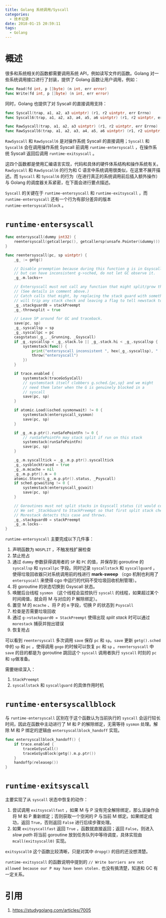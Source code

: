 ```yaml
---
title: Golang 系统调用/Syscall
categories:
  - 技术记录
date: 2018-01-15 20:59:11
tags:
  - Golang
---
```

# 概述

很多和系统相关的函数都需要调用系统 API，例如读写文件的函数。Golang 对一些系统调用接口进行了封装，提供了 Golang 函数让用户调用，例如：
```go
func Read(fd int, p []byte) (n int, err error)
func Write(fd int, p []byte) (n int, err error)
```
同时，Golang 也提供了对 Syscall 的直接调用支持：
```go
func Syscall(trap, a1, a2, a3 uintptr) (r1, r2 uintptr, err Errno)
func Syscall6(trap, a1, a2, a3, a4, a5, a6 uintptr) (r1, r2 uintptr, err Errno)

func RawSyscall(trap, a1, a2, a3 uintptr) (r1, r2 uintptr, err Errno)
func RawSyscall6(trap, a1, a2, a3, a4, a5, a6 uintptr) (r1, r2 uintptr, err Errno)
```
`RawSyscall` 和 `RawSyscall6` 是对操作系统 Syscall 的直接调用；`Syscall` 和 `Syscall6` 会在调用操作系统 Syscall 前调用 `runtime·entersyscall` ，在操作系统 Syscall 返回后调用 `runtime·exitsyscall` 。

这四个函数都是使用汇编语言实现，代码和具体的硬件体系结构和操作系统有关。`RawSyscall` 和 `RawSyscall6` 的行为和 C 语言中系统调用很类似，在这里不展开描述。而 `Syscall` 和 `Syscall6` 的行为（在进行真正的系统调用前后插入额外操作）与 Golang 的调度器关系紧密，在下面会进行要点描述。

`Syscall` 的关键在于 `runtime·entersyscall` 和 `runtime·exitsyscall` ，而 `runtime·entersyscall` 还有一个行为有部分差异的版本 `runtime·entersyscallblock` 。

# `runtime·entersyscall`

```go
func entersyscall(dummy int32) {
	reentersyscall(getcallerpc(), getcallersp(unsafe.Pointer(&dummy)))
}
```

```go
func reentersyscall(pc, sp uintptr) {
	_g_ := getg()

	// Disable preemption because during this function g is in Gsyscall status,
	// but can have inconsistent g->sched, do not let GC observe it.
	_g_.m.locks++

	// Entersyscall must not call any function that might split/grow the stack.
	// (See details in comment above.)
	// Catch calls that might, by replacing the stack guard with something that
	// will trip any stack check and leaving a flag to tell newstack to die.
	_g_.stackguard0 = stackPreempt
	_g_.throwsplit = true

	// Leave SP around for GC and traceback.
	save(pc, sp)
	_g_.syscallsp = sp
	_g_.syscallpc = pc
	casgstatus(_g_, _Grunning, _Gsyscall)
	if _g_.syscallsp < _g_.stack.lo || _g_.stack.hi < _g_.syscallsp {
		systemstack(func() {
			print("entersyscall inconsistent ", hex(_g_.syscallsp), " [", hex(_g_.stack.lo), ",", hex(_g_.stack.hi), "]\n")
			throw("entersyscall")
		})
	}

	if trace.enabled {
		systemstack(traceGoSysCall)
		// systemstack itself clobbers g.sched.{pc,sp} and we might
		// need them later when the G is genuinely blocked in a
		// syscall
		save(pc, sp)
	}

	if atomic.Load(&sched.sysmonwait) != 0 {
		systemstack(entersyscall_sysmon)
		save(pc, sp)
	}

	if _g_.m.p.ptr().runSafePointFn != 0 {
		// runSafePointFn may stack split if run on this stack
		systemstack(runSafePointFn)
		save(pc, sp)
	}

	_g_.m.syscalltick = _g_.m.p.ptr().syscalltick
	_g_.sysblocktraced = true
	_g_.m.mcache = nil
	_g_.m.p.ptr().m = 0
	atomic.Store(&_g_.m.p.ptr().status, _Psyscall)
	if sched.gcwaiting != 0 {
		systemstack(entersyscall_gcwait)
		save(pc, sp)
	}

	// Goroutines must not split stacks in Gsyscall status (it would corrupt g->sched).
	// We set _StackGuard to StackPreempt so that first split stack check calls morestack.
	// Morestack detects this case and throws.
	_g_.stackguard0 = stackPreempt
	_g_.m.locks--
}
```

`runtime·entersyscall` 主要完成以下几件事：
1. 声明函数为 `NOSPLIT` ，不触发栈扩展检查
2. 禁止抢占
3. 通过 `dummy` 参数获得调用者的 `SP` 和 `PC` 的值，并保存到 goroutine 的 `syscallsp` 和 `syscallpc` 字段。同时记录 `syscallstack` 和 `syscallguard` ，使得垃圾回收器只对系统调用前的栈进行 **mark-sweep** （cgo 机制也利用了 `entersyscall` 来使得 cgo 中运行的代码不受垃圾回收机制管理）。
4. 将 goroutine 的状态切换到 Gsyscall 状态。
5. 唤醒后台线程 `sysmon` （这个线程会监控执行 `syscall` 的线程，如果超过某个时间阈值，就会将 M 与对应的 P 解除绑定）。
6. 置空 M 的 `mcache` 、将 P 的 `m` 字段，切换 P 的状态到 `Psyscall` 
7. 检查是否需要垃圾回收
8. 通过 `g->stackguard0 = StackPreempt` 使得出现 *split stack* 时可以通过 `morestack` 捕获并抛出错误
9. 恢复抢占

可以看到 `reentersyscall` 多次调用 `save` 保存 `pc` 和 `sp`。`save` 更新 `getg().sched` 中的 `sp` 和 `pc` ，使得调用 `gogo` 的时候可以恢复 `pc` 和 `sp` 。`reentersyscall` 中 `save` 的目的都是为 goroutine 跳回这个 `syscall` 调用者执行 `syscall` 时刻的 `pc` 和 `sp`做准备。

需要继续深入：
1. `StackPreempt` 
2. `syscallstack` 和 `syscallguard` 的具体作用时机

# `runtime·entersyscallblock`

与 `runtime·entersyscall` 区别在于这个函数认为当前执行的 `syscall` 会运行较长时间，因此在函数中主动进行了 M 和 P 的解除绑定，无需等待 `sysmon` 处理。解除 M 和 P 绑定的逻辑由 `entersyscallblock_handoff` 实现。

```go
func entersyscallblock_handoff() {
	if trace.enabled {
		traceGoSysCall()
		traceGoSysBlock(getg().m.p.ptr())
	}
	handoffp(releasep())
}
```

# `runtime·exitsyscall`

主要实现了从 `syscall` 状态中恢复的动作：
1. 尝试调用 `exitsyscallfast` ，如果 M 与 P 没有完全解除绑定，那么该操作会将 M 和 P 重新绑定；否则获取一个空闲的 P 与当前 M 绑定。如果绑定成功，返回 `True`，否则返回 `False` 进行后续步骤处理。
2. 如果 `exitsyscallfast` 返回 `True` ，函数就直接返回；返回 `False`，则进入 *slow path* 将当前 goroutine 放到任务队列中等待调度，具体实现由 `mcall(exitsyscall0)` 实现。

`exitsyscall0` 这个函数比较清晰，只是对其中 `dropg()` 的目的还没想清楚。

`runtime·exitsyscall` 的函数说明中提到的 `// Write barriers are not allowed because our P may have been stolen.` 也没有搞清楚，知道和 GC 有一定关系。




# 引用
1. https://studygolang.com/articles/7005

